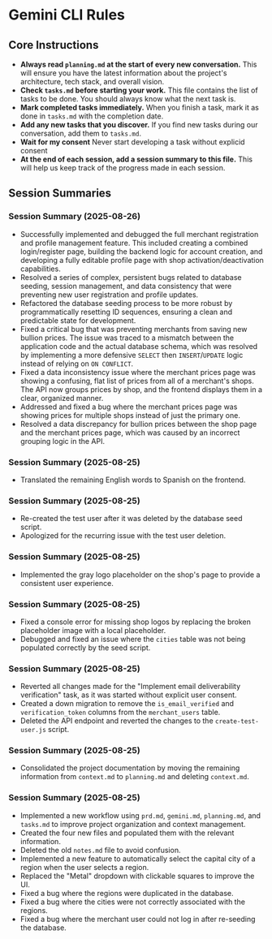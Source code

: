 # Gemini CLI Rules

## Core Instructions

- **Always read `planning.md` at the start of every new conversation.** This will ensure you have the latest information about the project's architecture, tech stack, and overall vision.
- **Check `tasks.md` before starting your work.** This file contains the list of tasks to be done. You should always know what the next task is.
- **Mark completed tasks immediately.** When you finish a task, mark it as done in `tasks.md` with the completion date.
- **Add any new tasks that you discover.** If you find new tasks during our conversation, add them to `tasks.md`.
- **Wait for my consent** Never start developing a task without explicid consent
- **At the end of each session, add a session summary to this file.** This will help us keep track of the progress made in each session.

## Session Summaries

### Session Summary (2025-08-26)

- Successfully implemented and debugged the full merchant registration and profile management feature. This included creating a combined login/register page, building the backend logic for account creation, and developing a fully editable profile page with shop activation/deactivation capabilities.
- Resolved a series of complex, persistent bugs related to database seeding, session management, and data consistency that were preventing new user registration and profile updates.
- Refactored the database seeding process to be more robust by programmatically resetting ID sequences, ensuring a clean and predictable state for development.
- Fixed a critical bug that was preventing merchants from saving new bullion prices. The issue was traced to a mismatch between the application code and the actual database schema, which was resolved by implementing a more defensive `SELECT` then `INSERT`/`UPDATE` logic instead of relying on `ON CONFLICT`.
- Fixed a data inconsistency issue where the merchant prices page was showing a confusing, flat list of prices from all of a merchant's shops. The API now groups prices by shop, and the frontend displays them in a clear, organized manner.
- Addressed and fixed a bug where the merchant prices page was showing prices for multiple shops instead of just the primary one.
- Resolved a data discrepancy for bullion prices between the shop page and the merchant prices page, which was caused by an incorrect grouping logic in the API.

### Session Summary (2025-08-25)

- Translated the remaining English words to Spanish on the frontend.

### Session Summary (2025-08-25)

- Re-created the test user after it was deleted by the database seed script.
- Apologized for the recurring issue with the test user deletion.

### Session Summary (2025-08-25)

- Implemented the gray logo placeholder on the shop's page to provide a consistent user experience.

### Session Summary (2025-08-25)

- Fixed a console error for missing shop logos by replacing the broken placeholder image with a local placeholder.
- Debugged and fixed an issue where the `cities` table was not being populated correctly by the seed script.

### Session Summary (2025-08-25)

- Reverted all changes made for the "Implement email deliverability verification" task, as it was started without explicit user consent.
- Created a down migration to remove the `is_email_verified` and `verification_token` columns from the `merchant_users` table.
- Deleted the API endpoint and reverted the changes to the `create-test-user.js` script.

### Session Summary (2025-08-25)

- Consolidated the project documentation by moving the remaining information from `context.md` to `planning.md` and deleting `context.md`.

### Session Summary (2025-08-25)

- Implemented a new workflow using `prd.md`, `gemini.md`, `planning.md`, and `tasks.md` to improve project organization and context management.
- Created the four new files and populated them with the relevant information.
- Deleted the old `notes.md` file to avoid confusion.
- Implemented a new feature to automatically select the capital city of a region when the user selects a region.
- Replaced the "Metal" dropdown with clickable squares to improve the UI.
- Fixed a bug where the regions were duplicated in the database.
- Fixed a bug where the cities were not correctly associated with the regions.
- Fixed a bug where the merchant user could not log in after re-seeding the database.
